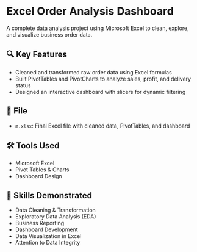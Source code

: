 # Excel Order Analysis Dashboard

A complete data analysis project using Microsoft Excel to clean, explore, and visualize business order data.

## 🔍 Key Features

- Cleaned and transformed raw order data using Excel formulas
- Built PivotTables and PivotCharts to analyze sales, profit, and delivery status
- Designed an interactive dashboard with slicers for dynamic filtering

## 📁 File

- `m.xlsx`: Final Excel file with cleaned data, PivotTables, and dashboard

## 🛠️ Tools Used

- Microsoft Excel
- Pivot Tables & Charts
- Dashboard Design

## 🎯 Skills Demonstrated

- Data Cleaning & Transformation  
- Exploratory Data Analysis (EDA)  
- Business Reporting  
- Dashboard Development  
- Data Visualization in Excel  
- Attention to Data Integrity
